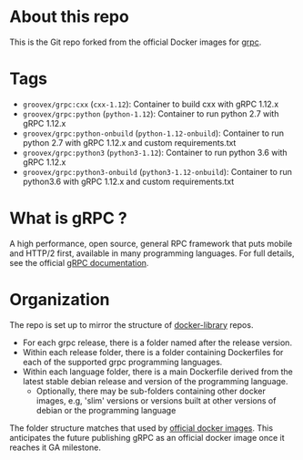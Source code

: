 # About this repo

This is the Git repo forked from the official Docker images for [grpc][].

# Tags

- `groovex/grpc:cxx` (`cxx-1.12`): Container to build cxx with gRPC 1.12.x
- `groovex/grpc:python` (`python-1.12`): Container to run python 2.7 with gRPC 1.12.x
- `groovex/grpc:python-onbuild` (`python-1.12-onbuild`): Container to run python 2.7 with gRPC 1.12.x and custom requirements.txt
- `groovex/grpc:python3` (`python3-1.12`): Container to run python 3.6 with gRPC 1.12.x
- `groovex/grpc:python3-onbuild` (`python3-1.12-onbuild`): Container to run python3.6 with gRPC 1.12.x and custom requirements.txt


# What is gRPC ?

A high performance, open source, general RPC framework that puts mobile and
HTTP/2 first, available in many programming languages.  For full details, see
the official [gRPC documentation][].


# Organization

The repo is set up to mirror the structure of [docker-library][] repos.

- For each grpc release, there is a folder named after the release version.
- Within each release folder, there is a folder containing Dockerfiles for each of the supported grpc programming languages.
- Within each language folder, there is a main Dockerfile derived from the latest stable debian release and version of the programming language.
  - Optionally, there may be sub-folders containing other docker images, e.g, 'slim' versions or versions built at other versions of debian or the programming language

The folder structure matches that used by [official docker images][]. This
anticipates the future publishing gRPC as an official docker image once it
reaches it GA milestone.


[docker-library]:https://github.com/docker-library
[grpc]:http:/grpc.io
[official docker images]:https://github.com/docker-library/official-images
[grpc documentation]:http://www.grpc.io/docs/
